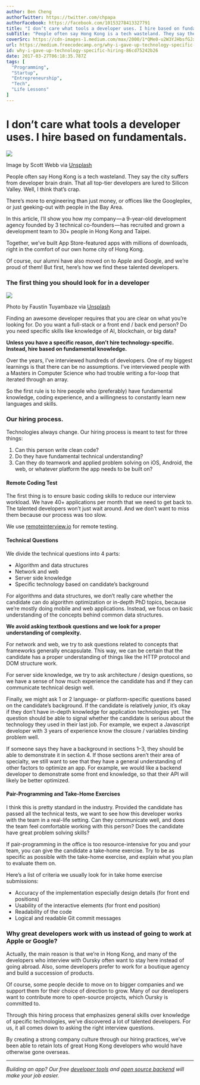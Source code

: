```yaml
---
author: Ben Cheng
authorTwitter: https://twitter.com/chpapa
authorFacebook: https://facebook.com/10153278413327791
title: "I don’t care what tools a developer uses. I hire based on fundamentals."
subTitle: "People often say Hong Kong is a tech wasteland. They say the city suffers from developer brain drain. That all top-tier developers are lu..."
coverSrc: https://cdn-images-1.medium.com/max/2000/1*QMe0-u2W3YJHbsfGJxAPtQ.jpeg
url: https://medium.freecodecamp.org/why-i-gave-up-technology-specific-hiring-86cd75242b26
id: why-i-gave-up-technology-specific-hiring-86cd75242b26
date: 2017-03-27T06:18:35.787Z
tags: [
  "Programming",
  "Startup",
  "Entrepreneurship",
  "Tech",
  "Life Lessons"
]
---
```

# I don’t care what tools a developer uses. I hire based on fundamentals.







![](https://cdn-images-1.medium.com/max/2000/1*QMe0-u2W3YJHbsfGJxAPtQ.jpeg)

Image by Scott Webb via [Unsplash](https://unsplash.com/photos/ywuH99ygfec)







People often say Hong Kong is a tech wasteland. They say the city suffers from developer brain drain. That all top-tier developers are lured to Silicon Valley. Well, I think that’s crap.

There’s more to engineering than just money, or offices like the Googleplex, or just geeking-out with people in the Bay Area.

In this article, I’ll show you how my company — a 9-year-old development agency founded by 3 technical co-founders — has recruited and grown a development team to 30+ people in Hong Kong and Taipei.

Together, we’ve built App Store-featured apps with millions of downloads, right in the comfort of our own home city of Hong Kong.

Of course, our alumni have also moved on to Apple and Google, and we’re proud of them! But first, here’s how we find these talented developers.

### The first thing you should look for in a developer







![](https://cdn-images-1.medium.com/max/2000/1*5ap0MqBYVXj-rQheao9nyA.jpeg)

Photo by Faustin Tuyambaze via [Unsplash](https://unsplash.com/photos/32jpXPNlmqY)







Finding an awesome developer requires that you are clear on what you’re looking for. Do you want a full-stack or a front end / back end person? Do you need specific skills like knowledge of AI, blockchain, or big data?

**Unless you have a specific reason, don’t hire technology-specific. Instead, hire based on fundamental knowledge.**

Over the years, I’ve interviewed hundreds of developers. One of my biggest learnings is that there can be no assumptions. I’ve interviewed people with a Masters in Computer Science who had trouble writing a for-loop that iterated through an array.

So the first rule is to hire people who (preferably) have fundamental knowledge, coding experience, and a willingness to constantly learn new languages and skills.

### Our hiring process.

Technologies always change. Our hiring process is meant to test for three things:

1.  Can this person write clean code?
2.  Do they have fundamental technical understanding?
3.  Can they do teamwork and applied problem solving on iOS, Android, the web, or whatever platform the app needs to be built on?

#### **Remote Coding Test**

The first thing is to ensure basic coding skills to reduce our interview workload. We have 40+ applications per month that we need to get back to. The talented developers won’t just wait around. And we don’t want to miss them because our process was too slow.

We use [remoteinterview.io](https://www.remoteinterview.io/) for remote testing.

#### **Technical Questions**

We divide the technical questions into 4 parts:

*   Algorithm and data structures
*   Network and web
*   Server side knowledge
*   Specific technology based on candidate’s background

For algorithms and data structures, we don’t really care whether the candidate can do algorithm optimization or in-depth PhD topics, because we’re mostly doing mobile and web applications. Instead, we focus on basic understanding of the concepts behind common data structures.

**We avoid asking textbook questions and we look for a proper understanding of complexity.**

For network and web, we try to ask questions related to concepts that frameworks generally encapsulate. This way, we can be certain that the candidate has a proper understanding of things like the HTTP protocol and DOM structure work.

For server side knowledge, we try to ask architecture / design questions, so we have a sense of how much experience the candidate has and if they can communicate technical design well.

Finally, we might ask 1 or 2 language- or platform-specific questions based on the candidate’s background. If the candidate is relatively junior, it’s okay if they don’t have in-depth knowledge for application technologies yet. The question should be able to signal whether the candidate is serious about the technology they used in their last job. For example, we expect a Javascript developer with 3 years of experience know the closure / variables binding problem well.

If someone says they have a background in sections 1–3, they should be able to demonstrate it in section 4\. If those sections aren’t their area of specialty, we still want to see that they have a general understanding of other factors to optimize an app. For example, we would like a backend developer to demonstrate some front end knowledge, so that their API will likely be better optimized.

#### **Pair-Programming and Take-Home Exercises**

I think this is pretty standard in the industry. Provided the candidate has passed all the technical tests, we want to see how this developer works with the team in a real-life setting. Can they communicate well, and does the team feel comfortable working with this person? Does the candidate have great problem solving skills?

If pair-programming in the office is too resource-intensive for you and your team, you can give the candidate a take-home exercise. Try to be as specific as possible with the take-home exercise, and explain what you plan to evaluate them on.

Here’s a list of criteria we usually look for in take home exercise submissions:

*   Accuracy of the implementation especially design details (for front end positions)
*   Usability of the interactive elements (for front end position)
*   Readability of the code
*   Logical and readable Git commit messages

### Why great developers work with us instead of going to work at Apple or Google?

Actually, the main reason is that we’re in Hong Kong, and many of the developers who interview with Oursky often want to stay here instead of going abroad. Also, some developers prefer to work for a boutique agency and build a succession of products.

Of course, some people decide to move on to bigger companies and we support them for their choice of direction to grow. Many of our developers want to contribute more to open-source projects, which Oursky is committed to.

Through this hiring process that emphasizes general skills over knowledge of specific technologies, we’ve discovered a lot of talented developers. For us, it all comes down to asking the right interview questions.

By creating a strong company culture through our hiring practices, we’ve been able to retain lots of great Hong Kong developers who would have otherwise gone overseas.











* * *







_Building an app? Our free_ [_developer tools_](https://oursky.com/products/) _and_ [_open source backend_](http://skygear.io/) _will make your job easier._








